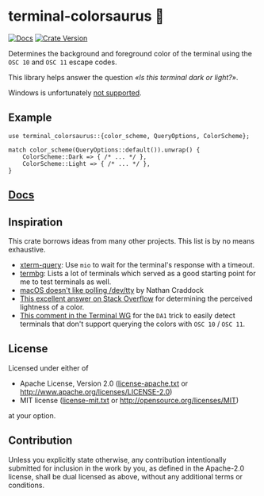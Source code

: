 # terminal-colorsaurus 🦕

[![Docs](https://img.shields.io/docsrs/terminal-colorsaurus/latest)](https://docs.rs/terminal-colorsaurus)
[![Crate Version](https://img.shields.io/crates/v/terminal-colorsaurus)](https://crates.io/crates/terminal-colorsaurus)


Determines the background and foreground color of the terminal
using the `OSC 10` and `OSC 11` escape codes.

This library helps answer the question *«Is this terminal dark or light?»*.

Windows is unfortunately [not supported](./doc/windows.md).

## Example
```rust,no_run
use terminal_colorsaurus::{color_scheme, QueryOptions, ColorScheme};

match color_scheme(QueryOptions::default()).unwrap() {
    ColorScheme::Dark => { /* ... */ },
    ColorScheme::Light => { /* ... */ },
}
```

## [Docs](https://docs.rs/terminal-colorsaurus)

## Inspiration
This crate borrows ideas from many other projects. This list is by no means exhaustive.

* [xterm-query]: Use `mio` to wait for the terminal's response with a timeout.
* [termbg]: Lists a lot of terminals which served as a good starting point for me to test terminals as well.
* [macOS doesn't like polling /dev/tty][macos-dev-tty] by Nathan Craddock
* [This excellent answer on Stack Overflow][perceived-lightness] for determining the perceived lightness of a color.
* [This comment in the Terminal WG](https://gitlab.freedesktop.org/terminal-wg/specifications/-/issues/8#note_151381) for the `DA1` trick
  to easily detect terminals that don't support querying the colors with `OSC 10` / `OSC 11`.

## License
Licensed under either of

* Apache License, Version 2.0
  ([license-apache.txt](license-apache.txt) or <http://www.apache.org/licenses/LICENSE-2.0>)
* MIT license
  ([license-mit.txt](license-mit.txt) or <http://opensource.org/licenses/MIT>)

at your option.

## Contribution
Unless you explicitly state otherwise, any contribution intentionally submitted
for inclusion in the work by you, as defined in the Apache-2.0 license, shall be
dual licensed as above, without any additional terms or conditions.

[xterm-query]: https://github.com/Canop/xterm-query
[termbg]: https://github.com/dalance/termbg
[macos-dev-tty]: https://nathancraddock.com/blog/macos-dev-tty-polling/
[perceived-lightness]: https://stackoverflow.com/a/56678483
